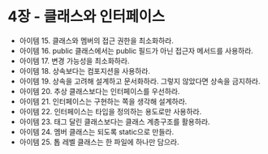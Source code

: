 # 4장 - 클래스와 인터페이스

- 아이템 15. 클래스와 멤버의 접근 권한을 최소화하라.
- 아이템 16. public 클래스에서는 public 필드가 아닌 접근자 메서드를 사용하라.
- 아이템 17. 변경 가능성을 최소화하라.
- 아이템 18. 상속보다는 컴포지션을 사용하라.
- 아이템 19. 상속을 고려해 설계하고 문서화하라. 그렇지 않았다면 상속을 금지하라.
- 아이템 20. 추상 클래스보다는 인터페이스를 우선하라.
- 아이템 21. 인터페이스는 구현하는 쪽을 생각해 설계하라.
- 아이템 22. 인터페이스는 타입을 정의하는 용도로만 사용하라.
- 아이템 23. 태그 달린 클래스보다는 클래스 계층구조를 활용하라.
- 아이템 24. 멤버 클래스는 되도록 static으로 만들라.
- 아이템 25. 톱 레벨 클래스는 한 파일에 하나만 담으라.